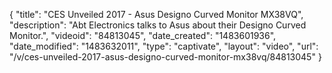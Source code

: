 {
    "title": "CES Unveiled 2017 - Asus Designo Curved Monitor MX38VQ",
    "description": "Abt Electronics talks to Asus about their Designo Curved Monitor.",
    "videoid": "84813045",
    "date_created": "1483601936",
    "date_modified": "1483632011",
    "type": "captivate",
    "layout": "video",
    "url": "\/v\/ces-unveiled-2017-asus-designo-curved-monitor-mx38vq\/84813045"
}